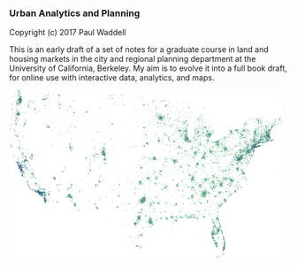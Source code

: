 ### Urban Analytics and Planning

Copyright (c) 2017 Paul Waddell


This is an early draft of a set of notes for a graduate course in land and housing markets in the city and regional
planning department at the University of California, Berkeley.  My aim is to evolve it into a full book draft, for
online use with interactive data, analytics, and maps.

![](data/craigslist.png)
